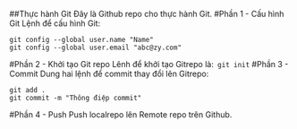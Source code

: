 ##Thực hành Git
Đây là Github repo cho thực hành Git.
#Phần 1 - Cấu hình Git
Lệnh để cấu hình Git:
```
git config --global user.name "Name"
git config --global user.email "abc@zy.com"
```
#Phần 2 - Khởi tạo Git repo
Lênh để khởi tạo Gitrepo là:` git init`
#Phần 3 - Commit
Dung hai lệnh để commit thay đổi lên Gitrepo:
```
git add .
git commit -m "Thông điệp commit"
```
#Phần 4 - Push
Push localrepo lên Remote repo trên Github.
